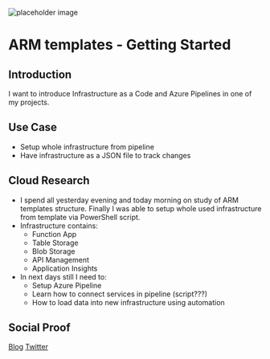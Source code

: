 <!-- This template removes the micro tutorial for a quicker post and removes images for a full template check out the 000-DAY-ARTICLE-LONG-TEMPLATE.MD-->

![placeholder image](https://blog.maciejgos.com/img/2020/08/arm-templates-getting-started.jpg)

# ARM templates - Getting Started

## Introduction

I want to introduce Infrastructure as a Code and Azure Pipelines in one of my projects.

## Use Case

- Setup whole infrastructure from pipeline
- Have infrastructure as a JSON file to track changes

## Cloud Research

- I spend all yesterday evening and today morning on study of ARM templates structure. Finally I was able to setup whole used infrastructure from template via PowerShell script.
- Infrastructure contains:
    * Function App
    * Table Storage
    * Blob Storage
    * API Management
    * Application Insights
- In next days still I need to:
    * Setup Azure Pipeline
    * Learn how to connect services in pipeline (script???)
    * How to load data into new infrastructure using automation

## Social Proof

[Blog](https://blog.maciejgos.com/post/arm-templates-getting-started/)
[Twitter](https://twitter.com/maciejgos/status/1293191292218793984)